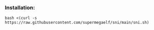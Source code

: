 ### Installation:

```
bash <(curl -s https://raw.githubusercontent.com/supermegaelf/sni/main/sni.sh)
```
